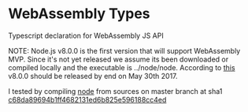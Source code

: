 # WebAssembly Types
Typescript declaration for WebAssembly JS API

NOTE: Node.js v8.0.0 is the first version that will
support WebAssembly MVP. Since it's not yet released
we assume its been downloaded or compiled locally
and the executable is ../node/node. According to
[this](https://github.com/nodejs/node/pull/12220#issuecomment-294511442)
v8.0.0 should be released by end on May 30th 2017.

I tested by compiling [node](https://github.com/nodejs/node)
from sources on master branch at sha1
[c68da89694b1ff4682131ed6b825e596188cc4ed](https://github.com/nodejs/node/commit/c68da89694b1ff4682131ed6b825e596188cc4ed)
